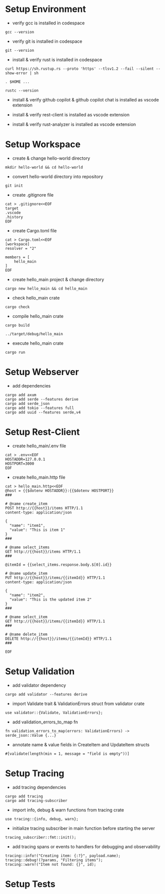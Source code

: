 # Setup Environment

- verify gcc is installed in codespace
```
gcc --version
```

- verify git is installed in codespace

```
git --version
```

- install & verify rust is installed in codespace
```
curl https://sh.rustup.rs --proto 'https' --tlsv1.2 --fail --silent --show-error | sh

. $HOME ...

rustc --version
```

- install & verify github copilot & github copilot chat is installed as vscode extension

- install & verify rest-client is installed as vscode extension

- install & verify rust-analyzer is installed as vscode extension

# Setup Workspace

- create & change hello-world directory
```
mkdir hello-world && cd hello-world
```

- convert hello-world directory into repository
```
git init
```

- create .gitignore file
```
cat > .gitignore<<EOF
target
.vscode
.history
EOF
```

- create Cargo.toml file
```
cat > Cargo.toml<<EOF
[workspace]
resolver = "2"

members = [
    hello_main
]
EOF
```

- create hello_main project & change directory
```
cargo new hello_main && cd hello_main
```

- check hello_main crate
```
cargo check
```

- compile hello_main crate
```
cargo build

../target/debug/hello_main
```

- execute hello_main crate
```
cargo run
```

# Setup Webserver

- add dependencies
```
cargo add axum
cargo add serde --features derive
cargo add serde_json
cargo add tokio --features full
cargo add uuid --features serde,v4
```

# Setup Rest-Client

- create hello_main/.env file 
```
cat > .env<<EOF
HOSTADDR=127.0.0.1
HOSTPORT=3000
EOF
```

- create hello_main.http file
```
cat > hello_main.http<<EOF
@host = {{$dotenv HOSTADDR}}:{{$dotenv HOSTPORT}}
###

# @name create_item
POST http://{{host}}/items HTTP/1.1
content-type: application/json

{
  "name": "item1",
  "value": "This is item 1"
}
###

# @name select_items
GET http://{{host}}/items HTTP/1.1
###

@itemId = {{select_items.response.body.$[0].id}}

# @name update_item
PUT http://{{host}}/items/{{itemId}} HTTP/1.1
content-type: application/json

{
  "name": "item2",
  "value": "This is the updated item 2"
}
###

# @name select_item
GET http://{{host}}/items/{{itemId}} HTTP/1.1
###

# @name delete_item
DELETE http://{{host}}/items/{{itemId}} HTTP/1.1
###

EOF
```

# Setup Validation

- add validator dependency
```
cargo add validator --features derive
```

- import Validate trait & ValidationErrors struct from validator crate
```
use validator::{Validate, ValidationErrors};
```

- add validation_errors_to_map fn
```
fn validation_errors_to_map(errors: ValidationErrors) -> serde_json::Value {...}
```

- annotate name & value fields in CreateItem and UpdateItem structs
```
#[validate(length(min = 1, message = "field is empty"))]
```

# Setup Tracing

- add tracing dependencies
```
cargo add tracing
cargo add tracing-subscriber
```

- import info, debug & warn functions from tracing crate
```
use tracing::{info, debug, warn};
```

- initialize tracing subscriber in main function before starting the server
```
tracing_subscriber::fmt::init();
```

- add tracing spans or events to handlers for debugging and observability
```
tracing::info!("Creating item: {:?}", payload.name);
tracing::debug!(?params, "Filtering items");
tracing::warn!("Item not found: {}", id);
```

# Setup Tests